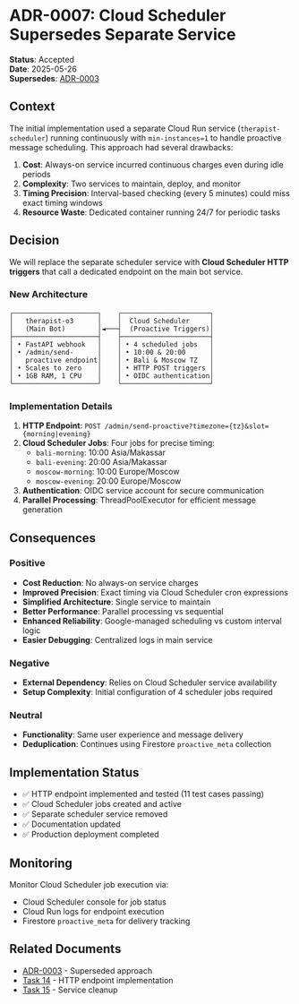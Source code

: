 # ADR-0007: Cloud Scheduler Supersedes Separate Service

**Status**: Accepted  
**Date**: 2025-05-26  
**Supersedes**: [ADR-0003](ADR-0003-scheduler-as-separate-service.md)

## Context

The initial implementation used a separate Cloud Run service (`therapist-scheduler`) running continuously with `min-instances=1` to handle proactive message scheduling. This approach had several drawbacks:

1. **Cost**: Always-on service incurred continuous charges even during idle periods
2. **Complexity**: Two services to maintain, deploy, and monitor
3. **Timing Precision**: Interval-based checking (every 5 minutes) could miss exact timing windows
4. **Resource Waste**: Dedicated container running 24/7 for periodic tasks

## Decision

We will replace the separate scheduler service with **Cloud Scheduler HTTP triggers** that call a dedicated endpoint on the main bot service.

### New Architecture

```
┌─────────────────────┐    ┌──────────────────────┐
│   therapist-o3      │    │  Cloud Scheduler     │
│   (Main Bot)        │◄───┤  (Proactive Triggers)│
├─────────────────────┤    ├──────────────────────┤
│ • FastAPI webhook   │    │ • 4 scheduled jobs   │
│ • /admin/send-      │    │ • 10:00 & 20:00      │
│   proactive endpoint│    │ • Bali & Moscow TZ   │
│ • Scales to zero    │    │ • HTTP POST triggers │
│ • 1GB RAM, 1 CPU    │    │ • OIDC authentication│
└─────────────────────┘    └──────────────────────┘
```

### Implementation Details

1. **HTTP Endpoint**: `POST /admin/send-proactive?timezone={tz}&slot={morning|evening}`
2. **Cloud Scheduler Jobs**: Four jobs for precise timing:
   - `bali-morning`: 10:00 Asia/Makassar
   - `bali-evening`: 20:00 Asia/Makassar  
   - `moscow-morning`: 10:00 Europe/Moscow
   - `moscow-evening`: 20:00 Europe/Moscow
3. **Authentication**: OIDC service account for secure communication
4. **Parallel Processing**: ThreadPoolExecutor for efficient message generation

## Consequences

### Positive

- **Cost Reduction**: No always-on service charges
- **Improved Precision**: Exact timing via Cloud Scheduler cron expressions
- **Simplified Architecture**: Single service to maintain
- **Better Performance**: Parallel processing vs sequential
- **Enhanced Reliability**: Google-managed scheduling vs custom interval logic
- **Easier Debugging**: Centralized logs in main service

### Negative

- **External Dependency**: Relies on Cloud Scheduler service availability
- **Setup Complexity**: Initial configuration of 4 scheduler jobs required

### Neutral

- **Functionality**: Same user experience and message delivery
- **Deduplication**: Continues using Firestore `proactive_meta` collection

## Implementation Status

- ✅ HTTP endpoint implemented and tested (11 test cases passing)
- ✅ Cloud Scheduler jobs created and active
- ✅ Separate scheduler service removed
- ✅ Documentation updated
- ✅ Production deployment completed

## Monitoring

Monitor Cloud Scheduler job execution via:
- Cloud Scheduler console for job status
- Cloud Run logs for endpoint execution
- Firestore `proactive_meta` for delivery tracking

## Related Documents

- [ADR-0003](ADR-0003-scheduler-as-separate-service.md) - Superseded approach
- [Task 14](../dev_helpers/tasks/gemini_1/14_proactive_http_endpoint.md) - HTTP endpoint implementation
- [Task 15](../dev_helpers/tasks/gemini_1/15_scheduler_cleanup.md) - Service cleanup 